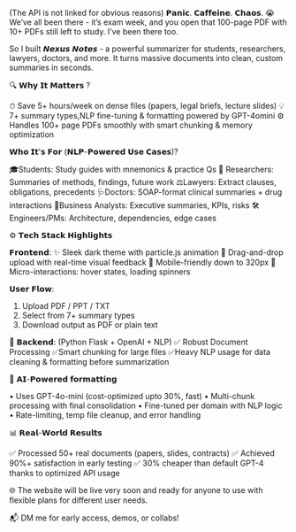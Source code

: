(The API is not linked for obvious reasons)
𝗣𝗮𝗻𝗶𝗰. 𝗖𝗮𝗳𝗳𝗲𝗶𝗻𝗲. 𝗖𝗵𝗮𝗼𝘀. 😭 We’ve all been there - it’s exam week, and you open that 100-page PDF with 10+ PDFs still left to study.
I’ve been there too.

So I built 𝙉𝙚𝙭𝙪𝙨 𝙉𝙤𝙩𝙚𝙨 - a powerful summarizer for students, researchers, lawyers, doctors, and more.
It turns massive documents into clean, custom summaries in seconds.

🔍 𝗪𝗵𝘆 𝗜𝘁 𝗠𝗮𝘁𝘁𝗲𝗿𝘀 ?

⏱ Save 5+ hours/week on dense files (papers, legal briefs, lecture slides)
💡 7+ summary types,NLP fine-tuning & formatting powered by GPT-4omini
⚙️ Handles 100+ page PDFs smoothly with smart chunking & memory optimization

𝗪𝗵𝗼 𝗜𝘁'𝘀 𝗙𝗼𝗿 (𝗡𝗟𝗣-𝗣𝗼𝘄𝗲𝗿𝗲𝗱 𝗨𝘀𝗲 𝗖𝗮𝘀𝗲𝘀)?

🎓Students: Study guides with mnemonics & practice Qs
🔬 Researchers: Summaries of methods, findings, future work
⚖️Lawyers: Extract clauses, obligations, precedents
🩺Doctors: SOAP-format clinical summaries + drug interactions
💼Business Analysts: Executive summaries, KPIs, risks
🛠️Engineers/PMs: Architecture, dependencies, edge cases


⚙️ 𝗧𝗲𝗰𝗵 𝗦𝘁𝗮𝗰𝗸 𝗛𝗶𝗴𝗵𝗹𝗶𝗴𝗵𝘁𝘀

𝗙𝗿𝗼𝗻𝘁𝗲𝗻𝗱:
 ✨ Sleek dark theme with particle.js animation
 📂 Drag-and-drop upload with real-time visual feedback
 📱 Mobile-friendly down to 320px
 🎯 Micro-interactions: hover states, loading spinners

𝗨𝘀𝗲𝗿 𝗙𝗹𝗼𝘄:
 1. Upload PDF / PPT / TXT
 2. Select from 7+ summary types
 3. Download output as PDF or plain text

🧠 𝗕𝗮𝗰𝗸𝗲𝗻𝗱:
(Python Flask + OpenAI + NLP)
✅ Robust Document Processing
✅Smart chunking for large files
✅Heavy NLP usage for data cleaning & formatting before summarization


🤖 𝗔𝗜-𝗣𝗼𝘄𝗲𝗿𝗲𝗱 𝗳𝗼𝗿𝗺𝗮𝘁𝘁𝗶𝗻𝗴

 • Uses GPT-4o-mini (cost-optimized upto 30%, fast)
 • Multi-chunk processing with final consolidation
 • Fine-tuned per domain with NLP logic
 • Rate-limiting, temp file cleanup, and error handling

📊 𝗥𝗲𝗮𝗹-𝗪𝗼𝗿𝗹𝗱 𝗥𝗲𝘀𝘂𝗹𝘁𝘀

✅ Processed 50+ real documents (papers, slides, contracts)
✅ Achieved 90%+ satisfaction in early testing
✅ 30% cheaper than default GPT-4 thanks to optimized API usage


🌐 The website will be live very soon and ready for anyone to use with flexible plans for different user needs.

📬 DM me for early access, demos, or collabs!

